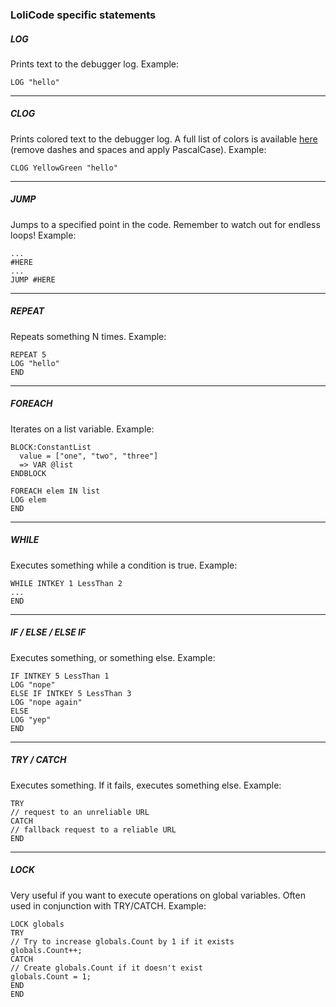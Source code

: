 ﻿### LoliCode specific statements

##### LOG
Prints text to the debugger log.
Example:
```
LOG "hello"
```
---
##### CLOG
Prints colored text to the debugger log.
A full list of colors is available [here](https://www.colorhexa.com/color-names) (remove dashes and spaces and apply PascalCase).
Example:
```
CLOG YellowGreen "hello"
```
---
##### JUMP
Jumps to a specified point in the code. Remember to watch out for endless loops!
Example:
```
...
#HERE
...
JUMP #HERE
```
---
##### REPEAT
Repeats something N times.
Example:
```
REPEAT 5
LOG "hello"
END
```
---
##### FOREACH
Iterates on a list variable.
Example:
```
BLOCK:ConstantList
  value = ["one", "two", "three"]
  => VAR @list
ENDBLOCK

FOREACH elem IN list
LOG elem
END
```
---
##### WHILE
Executes something while a condition is true.
Example:
```
WHILE INTKEY 1 LessThan 2
...
END
```
---
##### IF / ELSE / ELSE IF
Executes something, or something else.
Example:
```
IF INTKEY 5 LessThan 1
LOG "nope"
ELSE IF INTKEY 5 LessThan 3
LOG "nope again"
ELSE
LOG "yep"
END
```
---
##### TRY / CATCH
Executes something. If it fails, executes something else.
Example:
```
TRY
// request to an unreliable URL
CATCH
// fallback request to a reliable URL
END
```
---
##### LOCK
Very useful if you want to execute operations on global variables.
Often used in conjunction with TRY/CATCH.
Example:
```
LOCK globals
TRY
// Try to increase globals.Count by 1 if it exists
globals.Count++;
CATCH
// Create globals.Count if it doesn't exist
globals.Count = 1;
END
END
```